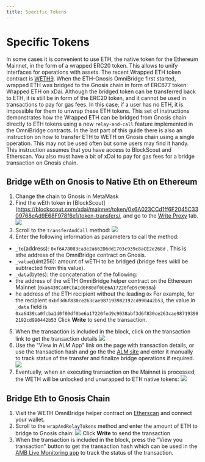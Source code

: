 ```yaml
---
title: Specific Tokens
---
```


# Specific Tokens

In some cases it is convenient to use ETH, the native token for the Ethereum Mainnet, in the form of a wrapped ERC20 token. This allows to unify interfaces for operations with assets. The recent Wrapped ETH token contract is [WETH9](https://etherscan.io/address/0xc02aaa39b223fe8d0a0e5c4f27ead9083c756cc2). 
When the ETH-Gnosis OmniBridge first started, wrapped ETH was bridged to the Gnosis chain in form of ERC677 token: Wrapped ETH on xDai.
Although the bridged token can be transferred back to ETH, it is still be in form of the ERC20 token, and it cannot be used in transactions to pay for gas fees. In this case, if a user has no ETH, it is impossible for them to unwrap these ETH tokens.
This set of instructions demonstrates how the Wrapped ETH can be bridged from Gnosis chain directly to ETH tokens using a new `relay-and-call` feature implemented in the OmniBridge contracts. In the last part of this guide there is also an instruction on how to transfer ETH to WETH on Gnosis chain using a single operation. This may not be used often but some users may find it handy.
This instruction assumes that you have access to BlockScout and Etherscan. You also must have a bit of xDai to pay for gas fees for a bridge transaction on Gnosis chain. 
## Bridge wEth on Gnosis to Native Eth on Ethereum
1. Change the chain to Gnosis in MetaMask
2. Find the wEth token in [BlockScout](https://blockscout.com/xdai/mainnet/token/0x6A023CCd1ff6F2045C3309768eAd9E68F978f6e1/token-transfers/, and go to the [Write Proxy](https://blockscout.com/xdai/mainnet/token/0x6A023CCd1ff6F2045C3309768eAd9E68F978f6e1/write-proxy) tab.
![](/img/bridges/omni-bridge-to-native-eth1.png)
3. Scroll to the `transferAndCall` method: 
![](/img/bridges/omni-bridge-to-native-eth2.png)
4. Enter the following information as parameters to call the method:
* `_to`(address): `0xf6A78083ca3e2a662D6dd1703c939c8aCE2e268d` . This is sthe address of the OmniBridge contract on Gnosis.
* `_value`(uint256): amount of wETH to be bridged (bridge fees wikll be subtracted from this value).
* `_data`(bytes): the concatenation of the following:
 * the address of the wETH OmniBridge helper contract on the Ethereum Mainnet (`0xa6439Ca0FCbA1d0F80df0bE6A17220feD9c9038a`)
 * he address of the ETH recipient without the leading `0x`
 For example, for the recipient `0xbf3d6f830ce263cae987193982192cd990442b53`, the value in `_data` field is `0xa6439ca0fcba1d0f80df0be6a17220fed9c9038abf3d6f830ce263cae987193982192cd990442b53`
Click __Write__ to send the transaction.
5. When the transaction is included in the block, click on the transaction link to get the transaction details
![](/img/bridges/omni-bridge-to-native-eth3.png)
6. Use the "View in ALM App" link on the page with transaction details, or use the transaction hash and go the the [ALM site](https://alm-xdai.herokuapp.com/) and enter it manually to track status of the transfer and finalize bridge operations if required.   
![](/img/bridges/omni-bridge-to-native-eth4.png)
7. Eventually, when an executing transaction on the Mainnet is processed, the WETH will be unlocked and unwrapped to ETH native tokens:
![](/img/bridges/omni-bridge-to-native-eth5.png)

## Bridge Eth to Gnosis Chain
1. Visit the WETH OmniBridge helper contract on [Etherscan](https://etherscan.io/address/0xa6439ca0fcba1d0f80df0be6a17220fed9c9038a#writeContract) and connect your wallet.
2. Scroll to the `wrapAndRelayTokens` method and enter the amount of ETH to bridge to Gnosis chain:
![](/img/bridges/omni-bridge-from-native-eth1.png)
Click __Write__ to send the transaction
3. When the transaction is included in the block, press the "View you transaction" button to get the transaction hash which can be used in the [AMB Live Monitoring app](https://alm-xdai.herokuapp.com/) to track the status of the transaction.